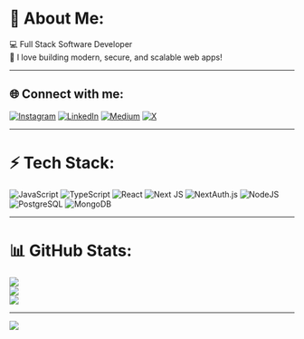 # 💫 About Me:
💻 Full Stack Software Developer  
🚀 I love building modern, secure, and scalable web apps!

---

## 🌐 Connect with me:
[![Instagram](https://img.shields.io/badge/Instagram-%23E4405F.svg?style=for-the-badge&logo=Instagram&logoColor=white)](https://instagram.com/thatsosuman) 
[![LinkedIn](https://img.shields.io/badge/LinkedIn-%230077B5.svg?style=for-the-badge&logo=linkedin&logoColor=white)](https://linkedin.com/in/sumandas1212) 
[![Medium](https://img.shields.io/badge/Medium-12100E?style=for-the-badge&logo=medium&logoColor=white)](https://medium.com/@@thatsosuman) 
[![X](https://img.shields.io/badge/X-black.svg?style=for-the-badge&logo=X&logoColor=white)](https://x.com/@thatsosuman) 

---

# ⚡ Tech Stack:
![JavaScript](https://img.shields.io/badge/javascript-%23323330.svg?style=for-the-badge&logo=javascript&logoColor=%23F7DF1E) 
![TypeScript](https://img.shields.io/badge/typescript-%23007ACC.svg?style=for-the-badge&logo=typescript&logoColor=white) 
![React](https://img.shields.io/badge/react-%2320232a.svg?style=for-the-badge&logo=react&logoColor=%2361DAFB) 
![Next JS](https://img.shields.io/badge/Next.js-000000?style=for-the-badge&logo=nextdotjs&logoColor=white)
![NextAuth.js](https://img.shields.io/badge/NextAuth.js-000000?style=for-the-badge&logo=nextdotjs&logoColor=white)
![NodeJS](https://img.shields.io/badge/node.js-6DA55F?style=for-the-badge&logo=node.js&logoColor=white) 
![PostgreSQL](https://img.shields.io/badge/postgresql-%23316192.svg?style=for-the-badge&logo=postgresql&logoColor=white) 
![MongoDB](https://img.shields.io/badge/MongoDB-%234ea94b.svg?style=for-the-badge&logo=mongodb&logoColor=white)

---

# 📊 GitHub Stats:
![](https://github-readme-stats.vercel.app/api?username=sumandas19&theme=monokai&hide_border=false&include_all_commits=true&count_private=true)<br/>
![](https://github-readme-streak-stats.herokuapp.com/?user=sumandas19&theme=monokai&hide_border=false)<br/>
![](https://github-readme-stats.vercel.app/api/top-langs/?username=sumandas19&theme=monokai&hide_border=false&layout=compact)

---

[![](https://visitcount.itsvg.in/api?id=sumandas19&icon=0&color=0)](https://visitcount.itsvg.in)

<!-- Proudly created with GPRM ( https://gprm.itsvg.in ) -->
